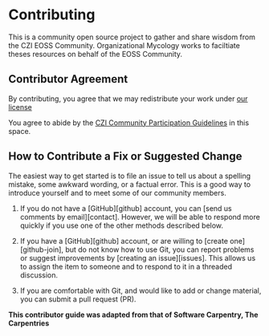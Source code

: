 # Contributing

This is a community open source project to gather and share wisdom from the CZI EOSS Community. Organizational Mycology works to faciltiate theses resources on behalf of the EOSS Community. 

## Contributor Agreement

By contributing, you agree that we may redistribute your work under [our license](LICENSE.md)

You agree to abide by the [CZI Community Participation Guidelines](https://chanzuckerberg.com/ethics-policies/community-participation-guidelines/) in this space. 


## How to Contribute a Fix or Suggested Change

The easiest way to get started is to file an issue
to tell us about a spelling mistake,
some awkward wording,
or a factual error.
This is a good way to introduce yourself
and to meet some of our community members.

1.  If you do not have a [GitHub][github] account,
    you can [send us comments by email][contact].
    However,
    we will be able to respond more quickly if you use one of the other methods described below.

2.  If you have a [GitHub][github] account,
    or are willing to [create one][github-join],
    but do not know how to use Git,
    you can report problems or suggest improvements by [creating an issue][issues].
    This allows us to assign the item to someone
    and to respond to it in a threaded discussion.

3.  If you are comfortable with Git,
    and would like to add or change material,
    you can submit a pull request (PR).

__This contributor guide was adapted from that of Software Carpentry, The Carpentries__
